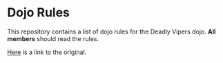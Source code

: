 Dojo Rules
==========

This repository contains a list of dojo rules for the Deadly Vipers dojo. **All members** should read the rules.

[Here](https://github.com/deadlyvipers) is a link to the original.
